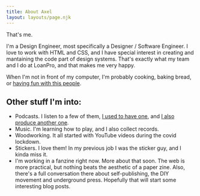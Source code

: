 ```yaml
---
title: About Axel
layout: layouts/page.njk
---
```


That's me.

I'm a Design Engineer, most specifically a Designer / Software Engineer. I love to work with HTML and CSS, and I have special interest in creating and mantaining the code part of design systems. That's exactly what my team and I do at LoanPro, and that makes me very happy.

When I'm not in front of my computer, I'm probably cooking, baking bread, or [having fun with this people](https://www.instagram.com/p/CACQTU1HBKD/).


## Other stuff I'm into:

- Podcasts. I listen to a few of them, [I used to have one](https://rancherostiernos.com), and [I also produce another one](https://ferulita.com).
- Music. I'm learning how to play, and I also collect records.
- Woodworking. It all started with YouTube videos during the covid lockdown.
- Stickers. I love them! In my previous job I was the sticker guy, and I kinda miss it.
- I'm working in a fanzine right now. More about that soon. The web is more practical, but nothing beats the aesthetic of a paper zine. Also, there's a full conversation there about self-publishing, the DIY movement and underground press. Hopefully that will start some interesting blog posts.